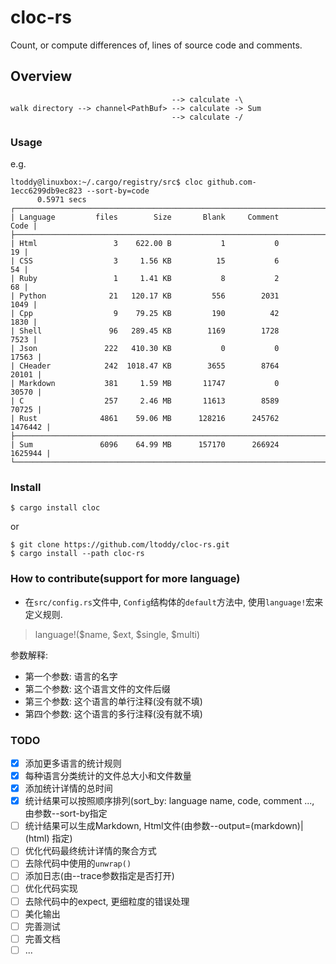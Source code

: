 # cloc-rs

Count, or compute differences of, lines of source code and comments.

## Overview

```
                                    --> calculate -\
walk directory --> channel<PathBuf> --> calculate -> Sum
                                    --> calculate -/
```

### Usage

e.g.

```
ltoddy@linuxbox:~/.cargo/registry/src$ cloc github.com-1ecc6299db9ec823 --sort-by=code
      0.5971 secs
┌────────────────────────────────────────────────────────────────────────┐
| Language         files        Size       Blank     Comment        Code |
├────────────────────────────────────────────────────────────────────────┤
| Html                 3    622.00 B           1           0          19 |
| CSS                  3     1.56 KB          15           6          54 |
| Ruby                 1     1.41 KB           8           2          68 |
| Python              21   120.17 KB         556        2031        1049 |
| Cpp                  9    79.25 KB         190          42        1830 |
| Shell               96   289.45 KB        1169        1728        7523 |
| Json               222   410.30 KB           0           0       17563 |
| CHeader            242  1018.47 KB        3655        8764       20101 |
| Markdown           381     1.59 MB       11747           0       30570 |
| C                  257     2.46 MB       11613        8589       70725 |
| Rust              4861    59.06 MB      128216      245762     1476442 |
├────────────────────────────────────────────────────────────────────────┤
| Sum               6096    64.99 MB      157170      266924     1625944 |
└────────────────────────────────────────────────────────────────────────┘
```

### Install

```
$ cargo install cloc
```

or

```
$ git clone https://github.com/ltoddy/cloc-rs.git
$ cargo install --path cloc-rs
```

### How to contribute(support for more language)

- 在`src/config.rs`文件中, `Config`结构体的`default`方法中, 使用`language!`宏来定义规则.

> language!($name, $ext, $single, $multi)

参数解释:

- 第一个参数: 语言的名字
- 第二个参数: 这个语言文件的文件后缀
- 第三个参数: 这个语言的单行注释(没有就不填)
- 第四个参数: 这个语言的多行注释(没有就不填)

### TODO

- [x] 添加更多语言的统计规则
- [x] 每种语言分类统计的文件总大小和文件数量
- [x] 添加统计详情的总时间
- [x] 统计结果可以按照顺序排列(sort_by: language name, code, comment ..., 由参数--sort-by指定
- [ ] 统计结果可以生成Markdown, Html文件(由参数--output=(markdown)|(html) 指定)
- [ ] 优化代码最终统计详情的聚合方式
- [ ] 去除代码中使用的`unwrap()`
- [ ] 添加日志(由--trace参数指定是否打开)
- [ ] 优化代码实现
- [ ] 去除代码中的expect, 更细粒度的错误处理
- [ ] 美化输出
- [ ] 完善测试
- [ ] 完善文档
- [ ] ...
